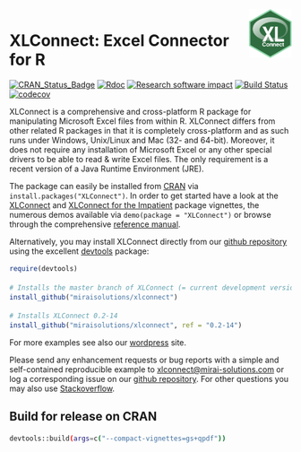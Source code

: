 <img src="man/figures/logo.png" align="right" width="15%" height="15%"/>

XLConnect: Excel Connector for R
================================

[![CRAN\_Status\_Badge](https://www.r-pkg.org/badges/version/XLConnect)](https://cran.r-project.org/package=XLConnect) [![Rdoc](http://www.rdocumentation.org/badges/version/XLConnect)](http://www.rdocumentation.org/packages/XLConnect) [![Research software impact](http://depsy.org/api/package/cran/XLConnect/badge.svg)](http://depsy.org/package/r/XLConnect) [![Build Status](https://travis-ci.org/miraisolutions/xlconnect.png?branch=master)](https://travis-ci.org/miraisolutions/xlconnect) [![codecov](https://codecov.io/gh/miraisolutions/xlconnect/branch/master/graph/badge.svg)](https://codecov.io/gh/miraisolutions/xlconnect)

XLConnect is a comprehensive and cross-platform R package for manipulating Microsoft Excel files from within R. XLConnect differs from other related R packages in that it is completely cross-platform and as such runs under Windows, Unix/Linux and Mac (32- and 64-bit). Moreover, it does not require any installation of Microsoft Excel or any other special drivers to be able to read & write Excel files. The only requirement is a recent version of a Java Runtime Environment (JRE).

The package can easily be installed from <a href="https://cran.r-project.org/package=XLConnect">CRAN</a> via `install.packages("XLConnect")`. In order to get started have a look at the <a href="https://cran.r-project.org/package=XLConnect/vignettes/XLConnect.pdf">XLConnect</a> and <a href="https://cran.r-project.org/package=XLConnect/vignettes/XLConnectImpatient.pdf">XLConnect for the Impatient</a> package vignettes, the numerous demos available via `demo(package = "XLConnect")` or browse through the comprehensive <a href="https://cran.r-project.org/package=XLConnect/XLConnect.pdf">reference manual</a>.

Alternatively, you may install XLConnect directly from our <a href="https://github.com/miraisolutions/xlconnect">github repository</a> using the excellent <a href="https://github.com/hadley/devtools">devtools</a> package:

```r
require(devtools)

# Installs the master branch of XLConnect (= current development version)
install_github("miraisolutions/xlconnect")

# Installs XLConnect 0.2-14
install_github("miraisolutions/xlconnect", ref = "0.2-14")
```

For more examples see also our <a href="http://miraisolutions.wordpress.com/">wordpress</a> site.

Please send any enhancement requests or bug reports with a simple and self-contained reproducible example to <a href="mailto:xlconnect@mirai-solutions.com">xlconnect@mirai-solutions.com</a> or log a corresponding issue on our <a href="https://github.com/miraisolutions/xlconnect">github repository</a>.
For other questions you may also use <a href="http://stackoverflow.com/questions/tagged/xlconnect">Stackoverflow</a>.

Build for release on CRAN
-------------------------

```bash
devtools::build(args=c("--compact-vignettes=gs+qpdf"))
```
